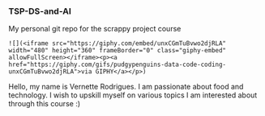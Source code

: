### TSP-DS-and-AI
My personal git repo for the scrappy project course

`![](<iframe src="https://giphy.com/embed/unxCGmTuBvwo2djRLA" width="480" height="360" frameBorder="0" class="giphy-embed" allowFullScreen></iframe><p><a href="https://giphy.com/gifs/pudgypenguins-data-code-coding-unxCGmTuBvwo2djRLA">via GIPHY</a></p>)`

Hello, my name is Vernette Rodrigues. I am passionate about food and technology. I wish to upskill myself on various topics I am interested about through this course :)
